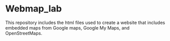 # Webmap_lab
This repository includes the html files used to create a website that includes embedded maps from Google maps, Google My Maps, and OpenStreetMaps.
